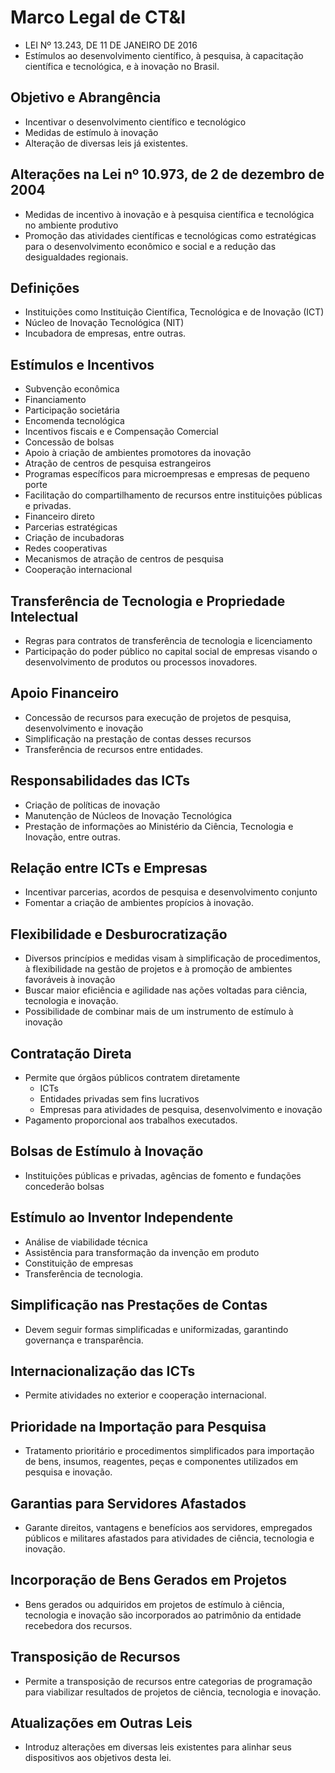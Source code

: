 # Marco Legal de CT&I

- LEI Nº 13.243, DE 11 DE JANEIRO DE 2016
- Estímulos ao desenvolvimento científico, à pesquisa, à capacitação científica e tecnológica, e à inovação no Brasil.

## Objetivo e Abrangência

- Incentivar o desenvolvimento científico e tecnológico
- Medidas de estímulo à inovação
- Alteração de diversas leis já existentes.

## Alterações na Lei nº 10.973, de 2 de dezembro de 2004

- Medidas de incentivo à inovação e à pesquisa científica e tecnológica no ambiente produtivo
- Promoção das atividades científicas e tecnológicas como estratégicas para o desenvolvimento econômico e social e a redução das desigualdades regionais.

## Definições

- Instituições como Instituição Científica, Tecnológica e de Inovação (ICT)
- Núcleo de Inovação Tecnológica (NIT)
- Incubadora de empresas, entre outras.

## Estímulos e Incentivos

- Subvenção econômica
- Financiamento
- Participação societária
- Encomenda tecnológica
- Incentivos fiscais e e Compensação Comercial
- Concessão de bolsas
- Apoio à criação de ambientes promotores da inovação
- Atração de centros de pesquisa estrangeiros
- Programas específicos para microempresas e empresas de pequeno porte
- Facilitação do compartilhamento de recursos entre instituições públicas e privadas.
- Financeiro direto
- Parcerias estratégicas
- Criação de incubadoras
- Redes cooperativas
- Mecanismos de atração de centros de pesquisa
- Cooperação internacional

## Transferência de Tecnologia e Propriedade Intelectual

- Regras para contratos de transferência de tecnologia e licenciamento
- Participação do poder público no capital social de empresas visando o desenvolvimento de produtos ou processos inovadores.

## Apoio Financeiro

- Concessão de recursos para execução de projetos de pesquisa, desenvolvimento e inovação
- Simplificação na prestação de contas desses recursos
- Transferência de recursos entre entidades.

## Responsabilidades das ICTs

- Criação de políticas de inovação
- Manutenção de Núcleos de Inovação Tecnológica
- Prestação de informações ao Ministério da Ciência, Tecnologia e Inovação, entre outras.

## Relação entre ICTs e Empresas

- Incentivar parcerias, acordos de pesquisa e desenvolvimento conjunto
- Fomentar a criação de ambientes propícios à inovação.

## Flexibilidade e Desburocratização

- Diversos princípios e medidas visam à simplificação de procedimentos, à flexibilidade na gestão de projetos e à promoção de ambientes favoráveis à inovação
- Buscar maior eficiência e agilidade nas ações voltadas para ciência, tecnologia e inovação.
- Possibilidade de combinar mais de um instrumento de estímulo à inovação

## Contratação Direta

- Permite que órgãos públicos contratem diretamente
    - ICTs
    - Entidades privadas sem fins lucrativos
    - Empresas para atividades de pesquisa, desenvolvimento e inovação
- Pagamento proporcional aos trabalhos executados.

## Bolsas de Estímulo à Inovação

- Instituições públicas e privadas, agências de fomento e fundações concederão bolsas

## Estímulo ao Inventor Independente
- Análise de viabilidade técnica
- Assistência para transformação da invenção em produto
- Constituição de empresas
- Transferência de tecnologia.

## Simplificação nas Prestações de Contas

- Devem seguir formas simplificadas e uniformizadas, garantindo governança e transparência.

## Internacionalização das ICTs

- Permite atividades no exterior e cooperação internacional.

## Prioridade na Importação para Pesquisa

- Tratamento prioritário e procedimentos simplificados para importação de bens, insumos, reagentes, peças e componentes utilizados em pesquisa e inovação.

## Garantias para Servidores Afastados

- Garante direitos, vantagens e benefícios aos servidores, empregados públicos e militares afastados para atividades de ciência, tecnologia e inovação.

## Incorporação de Bens Gerados em Projetos

- Bens gerados ou adquiridos em projetos de estímulo à ciência, tecnologia e inovação são incorporados ao patrimônio da entidade recebedora dos recursos.

## Transposição de Recursos

- Permite a transposição de recursos entre categorias de programação para viabilizar resultados de projetos de ciência, tecnologia e inovação.

## Atualizações em Outras Leis

- Introduz alterações em diversas leis existentes para alinhar seus dispositivos aos objetivos desta lei.
